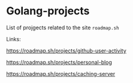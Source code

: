 # Golang-projects
List of projgects related to the site `roadmap.sh`




Links:

https://roadmap.sh/projects/github-user-activity

https://roadmap.sh/projects/personal-blog

https://roadmap.sh/projects/caching-server

